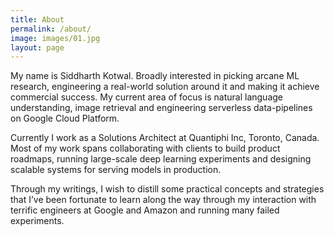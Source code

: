 ```yaml
---
title: About
permalink: /about/
image: images/01.jpg
layout: page
---
```


My name is Siddharth Kotwal. Broadly interested in picking arcane ML research, engineering a real-world solution around it and making it achieve commercial success. My current area of focus is natural language understanding, image retrieval and engineering serverless data-pipelines on Google Cloud Platform.

Currently I work as a Solutions Architect at Quantiphi Inc, Toronto, Canada. Most of my work spans collaborating with clients to build product roadmaps, running large-scale deep learning experiments and designing scalable systems for serving models in production.

Through my writings, I wish to distill some practical concepts and strategies that I’ve been fortunate to learn along the way through my interaction with terrific engineers at Google and Amazon and running many failed experiments.
